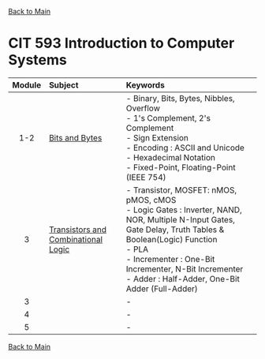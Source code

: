 [Back to Main](../../README.md)

# CIT 593 Introduction to Computer Systems

|Module|Subject|Keywords|
|:-:|:-|:-|
| 1-2|[Bits and Bytes](notes/m01.md)|- Binary, Bits, Bytes, Nibbles, Overflow <br> - 1's Complement, 2's Complement <br> - Sign Extension <br> - Encoding : ASCII and Unicode <br> - Hexadecimal Notation <br> - Fixed-Point, Floating-Point (IEEE 754)|
| 3|[Transistors and Combinational Logic](notes/m03.md)|- Transistor, MOSFET: nMOS, pMOS, cMOS <br> - Logic Gates : Inverter, NAND, NOR, Multiple N-Input Gates, Gate Delay, Truth Tables & Boolean(Logic) Function <br> - PLA <br> - Incrementer : One-Bit Incrementer, N-Bit Incrementer <br> - Adder : Half-Adder, One-Bit Adder (Full-Adder)|
| 3|[]()|- |
| 4|[]()|- |
| 5|[]()|- |



[Back to Main](../../README.md)
